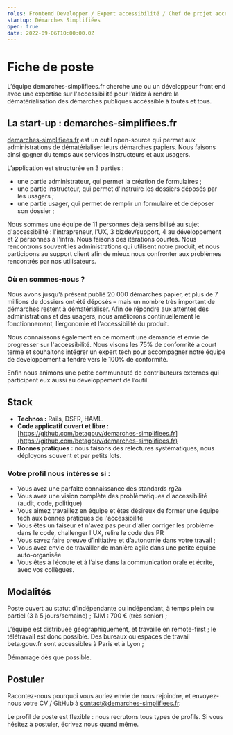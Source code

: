 ```yaml
---
roles: Frontend Developper / Expert accessibilité / Chef de projet accessibilité
startup: Démarches Simplifiées
open: true
date: 2022-09-06T10:00:00.0Z
---
```


# Fiche de poste

L’équipe demarches-simplifiees.fr cherche une ou un développeur front end avec une expertise sur l'accessibilité pour l’aider à rendre la dématérialisation des démarches publiques accéssible à toutes et tous.

## La start-up : demarches-simplifiees.fr

[demarches-simplifiees.fr](https://demarches-simplifiees.fr) est un outil open-source qui permet aux administrations de dématérialiser leurs démarches papiers. Nous faisons ainsi gagner du temps aux services instructeurs et aux usagers.

L’application est structurée en 3 parties :

- une partie administrateur, qui permet la création de formulaires ;
- une partie instructeur, qui permet d'instruire les dossiers déposés par les usagers ;
- une partie usager, qui permet de remplir un formulaire et de déposer son dossier ;

Nous sommes une équipe de 11 personnes déjà sensibilisé au sujet d'accessibilité : l'intrapreneur, l'UX, 3 bizdev/support, 4 au développement et 2 personnes à l'infra. Nous faisons des itérations courtes. Nous rencontrons souvent les administrations qui utilisent notre produit, et nous participons au support client afin de mieux nous confronter aux problèmes rencontrés par nos utilisateurs.

### Où en sommes-nous ?
Nous avons jusqu’à présent publié 20 000 démarches papier, et plus de 7 millions de dossiers ont été déposés – mais un nombre très important de démarches restent à dématérialiser. Afin de répondre aux attentes des administrations et des usagers, nous améliorons continuellement le fonctionnement, l’ergonomie et l’accessibilité du produit.

Nous connaissons également en ce moment une demande et envie de progresser sur l'accessibilité. Nous visons les 75% de conformité a court terme et souhaitons intégrer un expert tech pour accompagner notre équipe de developpement a tendre vers le 100% de conformité.

Enfin nous animons une petite communauté de contributeurs externes qui participent eux aussi au développement de l’outil.

## Stack

- **Technos :** Rails, DSFR, HAML.
- **Code applicatif ouvert et libre :** [https://github.com/betagouv/demarches-simplifiees.fr](https://github.com/betagouv/demarches-simplifiees.fr)
- **Bonnes pratiques :** nous faisons des relectures systématiques, nous déployons souvent et par petits lots.

### Votre profil nous intéresse si :

- Vous avez une parfaite connaissance des standards rg2a
- Vous avez une vision complète des problèmatiques d'accessibilité (audit, code, politique)
- Vous aimez travaillez en équipe et êtes désireux de former une équipe tech aux bonnes pratiques de l'accessibilité
- Vous êtes un faiseur et n'avez pas peur d'aller corriger les problème dans le code, challenger l'UX, relire le code des PR
- Vous savez faire preuve d’initiative et d’autonomie dans votre travail ;
- Vous avez envie de travailler de manière agile dans une petite équipe auto-organisée
- Vous êtes à l’écoute et à l’aise dans la communication orale et écrite, avec vos collègues.

## Modalités

Poste ouvert au statut d’indépendante ou indépendant, à temps plein ou partiel (3 à 5 jours/semaine) ;
TJM : 700 € (très senior) ;

L’équipe est distribuée géographiquement, et travaille en remote-first ; le télétravail est donc possible. Des bureaux ou espaces de travail beta.gouv.fr sont accessibles à Paris et à Lyon ;

Démarrage dès que possible.

## Postuler
Racontez-nous pourquoi vous auriez envie de nous rejoindre, et envoyez-nous votre CV / GitHub à contact@demarches-simplifiees.fr.

Le profil de poste est flexible : nous recrutons tous types de profils. Si vous hésitez à postuler, écrivez nous quand même.
